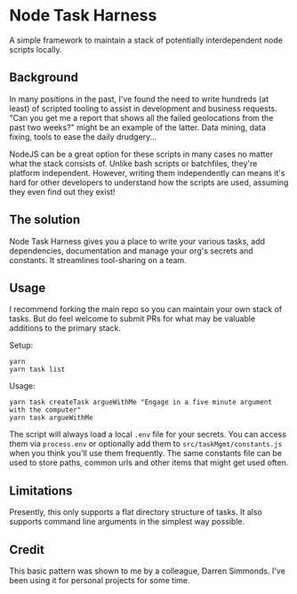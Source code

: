# Node Task Harness

A simple framework to maintain a stack of potentially interdependent node scripts locally.

## Background

In many positions in the past, I've found the need to write hundreds (at least) of scripted tooling to assist in development and business requests. "Can you get me a report that shows all the failed geolocations from the past two weeks?" might be an example of the latter. Data mining, data fixing, tools to ease the daily drudgery...

NodeJS can be a great option for these scripts in many cases no matter what the stack consists of. Unlike bash scripts or batchfiles, they're platform independent. However, writing them independently can means it's hard for other developers to understand how the scripts are used, assuming they even find out they exist!

## The solution

Node Task Harness gives you a place to write your various tasks, add dependencies, documentation and manage your org's secrets and constants. It streamlines tool-sharing on a team.

## Usage

I recommend forking the main repo so you can maintain your own stack of tasks. But do feel welcome to submit PRs for what may be valuable additions to the primary stack.

Setup:

```:bash
yarn
yarn task list
```

Usage:

```:bash
yarn task createTask argueWithMe "Engage in a five minute argument with the computer"
yarn task argueWithMe
```

The script will always load a local `.env` file for your secrets. You can access them via `process.env` or optionally add them to `src/taskMgmt/constants.js` when you think you'll use them frequently. The same constants file can be used to store paths, common urls and other items that might get used often.

## Limitations

Presently, this only supports a flat directory structure of tasks. It also supports command line arguments in the simplest way possible.

## Credit

This basic pattern was shown to me by a colleague, Darren Simmonds. I've been using it for personal projects for some time.
